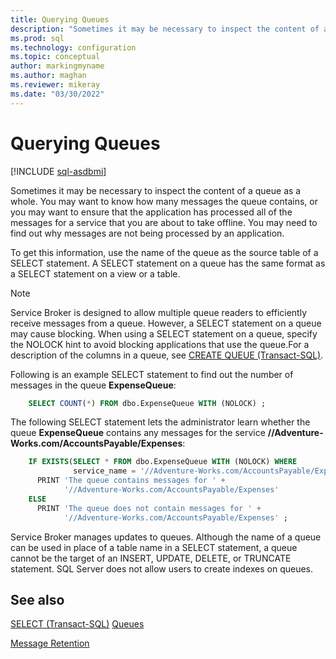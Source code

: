 ```yaml
---
title: Querying Queues
description: "Sometimes it may be necessary to inspect the content of a queue as a whole."
ms.prod: sql
ms.technology: configuration
ms.topic: conceptual
author: markingmyname
ms.author: maghan
ms.reviewer: mikeray
ms.date: "03/30/2022"
---
```


# Querying Queues

[!INCLUDE [sql-asdbmi](../../includes/applies-to-version/sql-asdbmi.md)]

Sometimes it may be necessary to inspect the content of a queue as a whole. You may want to know how many messages the queue contains, or you may want to ensure that the application has processed all of the messages for a service that you are about to take offline. You may need to find out why messages are not being processed by an application.

To get this information, use the name of the queue as the source table of a SELECT statement. A SELECT statement on a queue has the same format as a SELECT statement on a view or a table.

> [!NOTE]
> Service Broker is designed to allow multiple queue readers to efficiently receive messages from a queue. However, a SELECT statement on a queue may cause blocking. When using a SELECT statement on a queue, specify the NOLOCK hint to avoid blocking applications that use the queue.For a description of the columns in a queue, see [CREATE QUEUE (Transact-SQL)](../../t-sql/statements/create-queue-transact-sql.md).

Following is an example SELECT statement to find out the number of messages in the queue **ExpenseQueue**:

```sql
    SELECT COUNT(*) FROM dbo.ExpenseQueue WITH (NOLOCK) ;
```

The following SELECT statement lets the administrator learn whether the queue **ExpenseQueue** contains any messages for the service **//Adventure-Works.com/AccountsPayable/Expenses**:

```sql
    IF EXISTS(SELECT * FROM dbo.ExpenseQueue WITH (NOLOCK) WHERE
              service_name = '//Adventure-Works.com/AccountsPayable/Expenses')
      PRINT 'The queue contains messages for ' +
            '//Adventure-Works.com/AccountsPayable/Expenses'
    ELSE
      PRINT 'The queue does not contain messages for ' +
            '//Adventure-Works.com/AccountsPayable/Expenses' ;
```

Service Broker manages updates to queues. Although the name of a queue can be used in place of a table name in a SELECT statement, a queue cannot be the target of an INSERT, UPDATE, DELETE, or TRUNCATE statement. SQL Server does not allow users to create indexes on queues.

## See also

[SELECT (Transact-SQL)](../../t-sql/queries/select-transact-sql.md)
[Queues](queues.md)

[Message Retention](message-retention.md)
